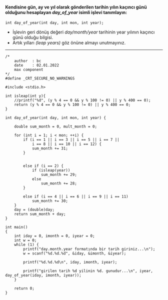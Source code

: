 #### Kendisine gün, ay ve yıl olarak gönderilen tarihin yılın kaçıncı günü olduğunu hesaplayan _day_of_year_ isimli işlevi tanımlayın:

```
int day_of_year(int day, int mon, int year);
```

+ İşlevin geri dönüş değeri _day/month/year_ tarihinin year yılının kaçıncı günü olduğu bilgisi.
+ Artık yılları _(leap years)_ göz önüne almayı unutmayınız.

-----------------------------------------------------------------------------------------------------------------------------------------
```
/*	
	author	: bc
	date	: 02.01.2022
	max component
*/
#define _CRT_SECURE_NO_WARNINGS

#include <stdio.h>

int isleap(int y){
	//printf("%d", (y % 4 == 0 && y % 100 != 0) || y % 400 == 0);
	return (y % 4 == 0 && y % 100 != 0) || y % 400 == 0;
}

int day_of_year(int day, int mon, int year) {

	double sum_month = 0, mult_month = 0;

	for (int i = 1; i < mon; ++i) {
		if (i == 1 || i == 3 || i == 5 || i == 7 ||
			i == 8 || i == 10 || i == 12) {
			sum_month += 31;
		}


		else if (i == 2) {
			if (isleap(year))
				sum_month += 29;
			else
				sum_month += 28;
		}

		else if (i == 4 || i == 6 || i == 9 || i == 11)
			sum_month += 30;
	}
	day = (double)day;
	return sum_month + day;
}

int main()
{
	int iday = 0, imonth = 0, iyear = 0;
	int w = 0;
	while (1) {
		printf("day.month.year formatında bir tarih giriniz...\n");
		w = scanf("%d.%d.%d", &iday, &imonth, &iyear);

		printf("%d.%d.%d\n", iday, imonth, iyear);

		printf("girilen tarih %d yilinin %d. gunudur...\n", iyear, day_of_year(iday, imonth, iyear));
	}
	
	return 0;
}
```
